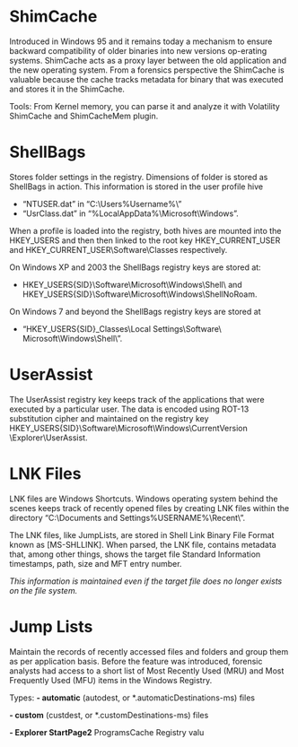 # ShimCache
Introduced in Windows 95 and it remains today a mechanism to ensure backward compatibility of older
binaries into new versions op-erating systems. ShimCache acts as a proxy layer between the old application and the new operating system. 
From a forensics perspective the ShimCache is valuable because the cache tracks metadata for binary  that was executed and stores it 
in the ShimCache.

Tools: From Kernel memory, you can parse it and analyze it with Volatility ShimCache and ShimCacheMem plugin. 

# ShellBags
Stores folder settings in the registry. Dimensions of folder is stored as ShellBags in action. 
This information is stored in the user profile hive 
- “NTUSER.dat” in “C:\Users\%Username%\” 
- “UsrClass.dat” in “%LocalAppData%\Microsoft\Windows”. 

When a profile is loaded into the registry, both hives are mounted into the HKEY_USERS and 
then then linked to the root key HKEY_CURRENT_USER and HKEY_CURRENT_USER\Software\Classes respectively.

On Windows XP and 2003 the ShellBags registry keys are stored at: 
- HKEY_USERS\{SID}\Software\​Microsoft\Windows\Shell\ and HKEY_USERS\{SID}\Software\​Microsoft\Windows\ShellNoRoam\.  

On Windows 7 and beyond the ShellBags registry keys are stored at 
- “HKEY_USERS\{SID}_Classes\​Local Settings\Software\​Microsoft\Windows\Shell\”.

# UserAssist
The UserAssist registry key keeps track of the applications that were executed by a particular user. The data is encoded using ROT-13 substitution cipher and maintained on the registry key HKEY_USERS\{SID}\Software\​Microsoft\Windows\CurrentVersion​\Explorer\UserAssist.

# LNK Files
LNK files are Windows Shortcuts. Windows operating system behind the scenes keeps track of recently opened files by creating LNK files within the directory “C:\Documents and Settings\%USERNAME%\Recent\”.

The LNK files, like JumpLists, are stored in Shell Link Binary File Format known as [MS-SHLLINK]. When parsed, the LNK file, contains metadata that, among other things, shows the target file Standard Information timestamps, path, size and MFT entry number. 

*This information is maintained even if the target file does no longer exists on the file system.*

# Jump Lists
Maintain the records of recently accessed files and folders and group them as per application basis. Before the feature was introduced, forensic analysts had access to a short list of Most Recently Used (MRU) and Most Frequently Used (MFU) items in the Windows Registry.

Types:
**- automatic** (autodest, or *.automaticDestinations-ms) files

**- custom** (custdest, or *.customDestinations-ms) files

**- Explorer StartPage2** ProgramsCache Registry valu
